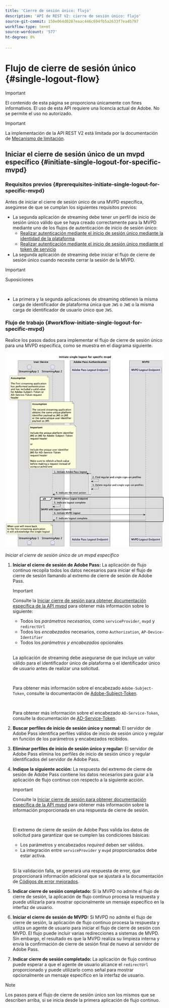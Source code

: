 ```yaml
---
title: 'Cierre de sesión único: flujo'
description: 'API de REST V2: cierre de sesión único: flujo'
source-git-commit: 150e064d0287eaac446c694fb5a2633f7ea4b797
workflow-type: tm+mt
source-wordcount: '577'
ht-degree: 0%

---
```



# Flujo de cierre de sesión único {#single-logout-flow}

>[!IMPORTANT]
>
> El contenido de esta página se proporciona únicamente con fines informativos. El uso de esta API requiere una licencia actual de Adobe. No se permite el uso no autorizado.

>[!IMPORTANT]
>
> La implementación de la API REST V2 está limitada por la documentación de [Mecanismo de limitación](/help/authentication/throttling-mechanism.md).

## Iniciar el cierre de sesión único de un mvpd específico {#initiate-single-logout-for-specific-mvpd}

### Requisitos previos {#prerequisites-initiate-single-logout-for-specific-mvpd}

Antes de iniciar el cierre de sesión único de una MVPD específica, asegúrese de que se cumplan los siguientes requisitos previos:

* La segunda aplicación de streaming debe tener un perfil de inicio de sesión único válido que se haya creado correctamente para la MVPD mediante uno de los flujos de autenticación de inicio de sesión único:
   * [Realizar autenticación mediante el inicio de sesión único mediante la identidad de la plataforma](./rest-api-v2-single-sign-on-platform-identity-flows.md)
   * [Realizar autenticación mediante el inicio de sesión único mediante el token de servicio](./rest-api-v2-single-sign-on-service-token-flows.md)
* La segunda aplicación de streaming debe iniciar el flujo de cierre de sesión único cuando necesite cerrar la sesión de la MVPD.

>[!IMPORTANT]
> 
> Suposiciones
>
> <br/>
> 
> * La primera y la segunda aplicaciones de streaming obtienen la misma carga de identificador de plataforma única que `JWS` o `JWE` o la misma carga de identificador de usuario único que `JWS`.

### Flujo de trabajo {#workflow-initiate-single-logout-for-specific-mvpd}

Realice los pasos dados para implementar el flujo de cierre de sesión único para una MVPD específica, como se muestra en el diagrama siguiente.

![Iniciar el cierre de sesión único de un mvpd específico](../../../assets/rest-api-v2/flows/single-sign-on-access-flows/rest-api-v2-initiate-single-logout-for-specific-mvpd-flow.png)

*Iniciar el cierre de sesión único de un mvpd específico*

1. **Iniciar el cierre de sesión de Adobe Pass:** La aplicación de flujo continuo recopila todos los datos necesarios para iniciar el flujo de cierre de sesión llamando al extremo de cierre de sesión de Adobe Pass.

   >[!IMPORTANT]
   >
   > Consulte la [Iniciar cierre de sesión para obtener documentación específica de la API mvpd](../../apis/logout-apis/rest-api-v2-logout-apis-initiate-logout-for-specific-mvpd.md) para obtener más información sobre lo siguiente:
   >
   > * Todos los _parámetros necesarios_, como `serviceProvider`, `mvpd` y `redirectUrl`
   > * Todos los _encabezados_ necesarios, como `Authorization`, `AP-Device-Identifier`
   > * Todos los _parámetros y encabezados_ opcionales
   >
   > <br/>
   >
   > La aplicación de streaming debe asegurarse de que incluye un valor válido para el identificador único de plataforma o el identificador único de usuario antes de realizar una solicitud.
   >
   > <br/>
   > 
   > Para obtener más información sobre el encabezado `Adobe-Subject-Token`, consulte la documentación de [Adobe-Subject-Token](../../appendix/headers/rest-api-v2-appendix-headers-adobe-subject-token.md).
   > 
   > <br/>
   > 
   > Para obtener más información sobre el encabezado `AD-Service-Token`, consulte la documentación de [AD-Service-Token](../../appendix/headers/rest-api-v2-appendix-headers-ad-service-token.md).

1. **Buscar perfiles de inicio de sesión único y normal:** El servidor de Adobe Pass identifica perfiles válidos de inicio de sesión único y regular en función de los parámetros y encabezados recibidos.

1. **Eliminar perfiles de inicio de sesión único y regular:** El servidor de Adobe Pass elimina los perfiles de inicio de sesión único y regular identificados del servidor de Adobe Pass.

1. **Indique la siguiente acción:** La respuesta del extremo de cierre de sesión de Adobe Pass contiene los datos necesarios para guiar a la aplicación de flujo continuo con respecto a la siguiente acción.

   >[!IMPORTANT]
   >
   > Consulte la [Iniciar cierre de sesión para obtener documentación específica de la API mvpd](../../apis/logout-apis/rest-api-v2-logout-apis-initiate-logout-for-specific-mvpd.md) para obtener más información sobre la información proporcionada en una respuesta de cierre de sesión.
   > 
   > <br/>
   > 
   > El extremo de cierre de sesión de Adobe Pass valida los datos de solicitud para garantizar que se cumplen las condiciones básicas:
   >
   > * Los parámetros y encabezados _required_ deben ser válidos.
   > * La integración entre `serviceProvider` y `mvpd` proporcionados debe estar activa.
   >
   > <br/>
   > 
   > Si la validación falla, se generará una respuesta de error, que proporcionará información adicional que se ajustará a la documentación de [Códigos de error mejorados](../../../enhanced-error-codes.md).

1. **Indicar cierre de sesión completado:** Si la MVPD no admite el flujo de cierre de sesión, la aplicación de flujo continuo procesa la respuesta y puede utilizarla para mostrar opcionalmente un mensaje específico en la interfaz de usuario.

1. **Iniciar el cierre de sesión de MVPD:** Si MVPD no admite el flujo de cierre de sesión, la aplicación de flujo continuo procesa la respuesta y utiliza un agente de usuario para iniciar el flujo de cierre de sesión con MVPD. El flujo puede incluir varias redirecciones a sistemas de MVPD. Sin embargo, el resultado es que la MVPD realiza su limpieza interna y envía la confirmación de cierre de sesión final de nuevo al servidor de Adobe Pass.

1. **Indicar cierre de sesión completado:** La aplicación de flujo continuo puede esperar a que el agente de usuario alcance el `redirectUrl` proporcionado y puede utilizarlo como señal para mostrar opcionalmente un mensaje específico en la interfaz de usuario.

>[!NOTE]
>
> Los pasos para el flujo de cierre de sesión único son los mismos que se describen arriba, si se inicia desde la primera aplicación de flujo continuo.
